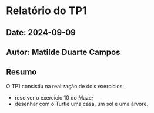 # Relatório do TP1
## Date: 2024-09-09
## Autor: Matilde Duarte Campos
## Resumo
O TP1 consistiu na realização de dois exercícios:
* resolver o exercício 10 do Maze;
* desenhar com o Turtle uma casa, um sol e uma árvore.
